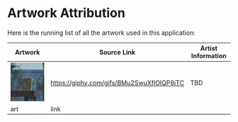 # Artwork Attribution

Here is the running list of all the artwork used in this application:

| Artwork                         | Source Link                               | Artist Information |
| ------------------------------- | ----------------------------------------- | ------------------ |
| ![flow demo](gifs/animecup.gif) | https://giphy.com/gifs/BMu2SwuXflOlQP8jTC | TBD                |
| art                             | link                                      |                    |
